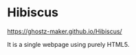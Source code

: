 # Hibiscus

https://ghostz-maker.github.io/Hibiscus/







It is a single webpage using purely HTML5. 
